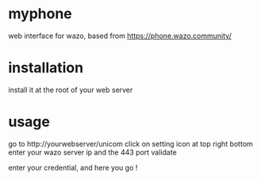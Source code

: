 # myphone
web interface for wazo, based from https://phone.wazo.community/

# installation
install it at the root of your web server

# usage
go to http://yourwebserver/unicom
click on setting icon at top right bottom
enter your wazo server ip and the 443 port
validate

enter your credential, and here you go !